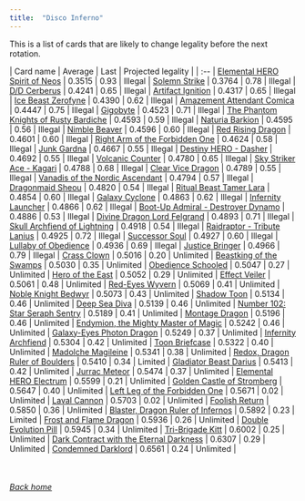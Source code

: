 ```yaml
---
title:  "Disco Inferno"
---
```


This is a list of cards that are likely to change legality before the next rotation.

| Card name | Average | Last | Projected legality |
| :-- |
[Elemental HERO Spirit of Neos](https://db.ygoprodeck.com/card/?search=Elemental%20HERO%20Spirit%20of%20Neos) | 0.3515 | 0.93 | Illegal |
[Solemn Strike](https://db.ygoprodeck.com/card/?search=Solemn%20Strike) | 0.3764 | 0.78 | Illegal |
[D/D Cerberus](https://db.ygoprodeck.com/card/?search=D/D%20Cerberus) | 0.4241 | 0.65 | Illegal |
[Artifact Ignition](https://db.ygoprodeck.com/card/?search=Artifact%20Ignition) | 0.4317 | 0.65 | Illegal |
[Ice Beast Zerofyne](https://db.ygoprodeck.com/card/?search=Ice%20Beast%20Zerofyne) | 0.4390 | 0.62 | Illegal |
[Amazement Attendant Comica](https://db.ygoprodeck.com/card/?search=Amazement%20Attendant%20Comica) | 0.4447 | 0.75 | Illegal |
[Gigobyte](https://db.ygoprodeck.com/card/?search=Gigobyte) | 0.4523 | 0.71 | Illegal |
[The Phantom Knights of Rusty Bardiche](https://db.ygoprodeck.com/card/?search=The%20Phantom%20Knights%20of%20Rusty%20Bardiche) | 0.4593 | 0.59 | Illegal |
[Naturia Barkion](https://db.ygoprodeck.com/card/?search=Naturia%20Barkion) | 0.4595 | 0.56 | Illegal |
[Nimble Beaver](https://db.ygoprodeck.com/card/?search=Nimble%20Beaver) | 0.4596 | 0.60 | Illegal |
[Red Rising Dragon](https://db.ygoprodeck.com/card/?search=Red%20Rising%20Dragon) | 0.4601 | 0.60 | Illegal |
[Right Arm of the Forbidden One](https://db.ygoprodeck.com/card/?search=Right%20Arm%20of%20the%20Forbidden%20One) | 0.4624 | 0.58 | Illegal |
[Junk Gardna](https://db.ygoprodeck.com/card/?search=Junk%20Gardna) | 0.4667 | 0.55 | Illegal |
[Destiny HERO - Dasher](https://db.ygoprodeck.com/card/?search=Destiny%20HERO%20-%20Dasher) | 0.4692 | 0.55 | Illegal |
[Volcanic Counter](https://db.ygoprodeck.com/card/?search=Volcanic%20Counter) | 0.4780 | 0.65 | Illegal |
[Sky Striker Ace - Kagari](https://db.ygoprodeck.com/card/?search=Sky%20Striker%20Ace%20-%20Kagari) | 0.4788 | 0.68 | Illegal |
[Clear Vice Dragon](https://db.ygoprodeck.com/card/?search=Clear%20Vice%20Dragon) | 0.4789 | 0.55 | Illegal |
[Vanadis of the Nordic Ascendant](https://db.ygoprodeck.com/card/?search=Vanadis%20of%20the%20Nordic%20Ascendant) | 0.4794 | 0.57 | Illegal |
[Dragonmaid Sheou](https://db.ygoprodeck.com/card/?search=Dragonmaid%20Sheou) | 0.4820 | 0.54 | Illegal |
[Ritual Beast Tamer Lara](https://db.ygoprodeck.com/card/?search=Ritual%20Beast%20Tamer%20Lara) | 0.4854 | 0.60 | Illegal |
[Galaxy Cyclone](https://db.ygoprodeck.com/card/?search=Galaxy%20Cyclone) | 0.4863 | 0.62 | Illegal |
[Infernity Launcher](https://db.ygoprodeck.com/card/?search=Infernity%20Launcher) | 0.4866 | 0.62 | Illegal |
[Boot-Up Admiral - Destroyer Dynamo](https://db.ygoprodeck.com/card/?search=Boot-Up%20Admiral%20-%20Destroyer%20Dynamo) | 0.4886 | 0.53 | Illegal |
[Divine Dragon Lord Felgrand](https://db.ygoprodeck.com/card/?search=Divine%20Dragon%20Lord%20Felgrand) | 0.4893 | 0.71 | Illegal |
[Skull Archfiend of Lightning](https://db.ygoprodeck.com/card/?search=Skull%20Archfiend%20of%20Lightning) | 0.4918 | 0.54 | Illegal |
[Raidraptor - Tribute Lanius](https://db.ygoprodeck.com/card/?search=Raidraptor%20-%20Tribute%20Lanius) | 0.4925 | 0.72 | Illegal |
[Successor Soul](https://db.ygoprodeck.com/card/?search=Successor%20Soul) | 0.4927 | 0.60 | Illegal |
[Lullaby of Obedience](https://db.ygoprodeck.com/card/?search=Lullaby%20of%20Obedience) | 0.4936 | 0.69 | Illegal |
[Justice Bringer](https://db.ygoprodeck.com/card/?search=Justice%20Bringer) | 0.4966 | 0.79 | Illegal |
[Crass Clown](https://db.ygoprodeck.com/card/?search=Crass%20Clown) | 0.5016 | 0.20 | Unlimited |
[Beastking of the Swamps](https://db.ygoprodeck.com/card/?search=Beastking%20of%20the%20Swamps) | 0.5030 | 0.35 | Unlimited |
[Obedience Schooled](https://db.ygoprodeck.com/card/?search=Obedience%20Schooled) | 0.5047 | 0.27 | Unlimited |
[Hero of the East](https://db.ygoprodeck.com/card/?search=Hero%20of%20the%20East) | 0.5052 | 0.29 | Unlimited |
[Effect Veiler](https://db.ygoprodeck.com/card/?search=Effect%20Veiler) | 0.5061 | 0.48 | Unlimited |
[Red-Eyes Wyvern](https://db.ygoprodeck.com/card/?search=Red-Eyes%20Wyvern) | 0.5069 | 0.41 | Unlimited |
[Noble Knight Bedwyr](https://db.ygoprodeck.com/card/?search=Noble%20Knight%20Bedwyr) | 0.5073 | 0.43 | Unlimited |
[Shadow Toon](https://db.ygoprodeck.com/card/?search=Shadow%20Toon) | 0.5134 | 0.46 | Unlimited |
[Deep Sea Diva](https://db.ygoprodeck.com/card/?search=Deep%20Sea%20Diva) | 0.5139 | 0.46 | Unlimited |
[Number 102: Star Seraph Sentry](https://db.ygoprodeck.com/card/?search=Number%20102:%20Star%20Seraph%20Sentry) | 0.5189 | 0.41 | Unlimited |
[Montage Dragon](https://db.ygoprodeck.com/card/?search=Montage%20Dragon) | 0.5196 | 0.46 | Unlimited |
[Endymion, the Mighty Master of Magic](https://db.ygoprodeck.com/card/?search=Endymion,%20the%20Mighty%20Master%20of%20Magic) | 0.5242 | 0.46 | Unlimited |
[Galaxy-Eyes Photon Dragon](https://db.ygoprodeck.com/card/?search=Galaxy-Eyes%20Photon%20Dragon) | 0.5249 | 0.37 | Unlimited |
[Infernity Archfiend](https://db.ygoprodeck.com/card/?search=Infernity%20Archfiend) | 0.5304 | 0.42 | Unlimited |
[Toon Briefcase](https://db.ygoprodeck.com/card/?search=Toon%20Briefcase) | 0.5322 | 0.40 | Unlimited |
[Madolche Magileine](https://db.ygoprodeck.com/card/?search=Madolche%20Magileine) | 0.5341 | 0.38 | Unlimited |
[Redox, Dragon Ruler of Boulders](https://db.ygoprodeck.com/card/?search=Redox,%20Dragon%20Ruler%20of%20Boulders) | 0.5410 | 0.34 | Limited |
[Gladiator Beast Darius](https://db.ygoprodeck.com/card/?search=Gladiator%20Beast%20Darius) | 0.5413 | 0.42 | Unlimited |
[Jurrac Meteor](https://db.ygoprodeck.com/card/?search=Jurrac%20Meteor) | 0.5474 | 0.37 | Unlimited |
[Elemental HERO Electrum](https://db.ygoprodeck.com/card/?search=Elemental%20HERO%20Electrum) | 0.5599 | 0.21 | Unlimited |
[Golden Castle of Stromberg](https://db.ygoprodeck.com/card/?search=Golden%20Castle%20of%20Stromberg) | 0.5647 | 0.40 | Unlimited |
[Left Leg of the Forbidden One](https://db.ygoprodeck.com/card/?search=Left%20Leg%20of%20the%20Forbidden%20One) | 0.5671 | 0.02 | Unlimited |
[Laval Cannon](https://db.ygoprodeck.com/card/?search=Laval%20Cannon) | 0.5703 | 0.02 | Unlimited |
[Foolish Return](https://db.ygoprodeck.com/card/?search=Foolish%20Return) | 0.5850 | 0.36 | Unlimited |
[Blaster, Dragon Ruler of Infernos](https://db.ygoprodeck.com/card/?search=Blaster,%20Dragon%20Ruler%20of%20Infernos) | 0.5892 | 0.23 | Limited |
[Frost and Flame Dragon](https://db.ygoprodeck.com/card/?search=Frost%20and%20Flame%20Dragon) | 0.5936 | 0.26 | Unlimited |
[Double Evolution Pill](https://db.ygoprodeck.com/card/?search=Double%20Evolution%20Pill) | 0.5945 | 0.34 | Unlimited |
[Tri-Brigade Kitt](https://db.ygoprodeck.com/card/?search=Tri-Brigade%20Kitt) | 0.6002 | 0.25 | Unlimited |
[Dark Contract with the Eternal Darkness](https://db.ygoprodeck.com/card/?search=Dark%20Contract%20with%20the%20Eternal%20Darkness) | 0.6307 | 0.29 | Unlimited |
[Condemned Darklord](https://db.ygoprodeck.com/card/?search=Condemned%20Darklord) | 0.6561 | 0.24 | Unlimited |

<br>

###### [Back home](index)